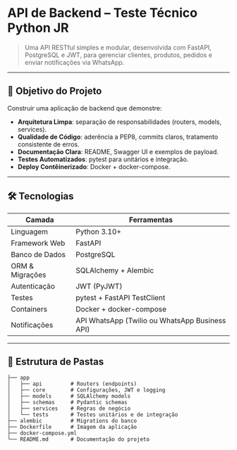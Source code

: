 # API de Backend – Teste Técnico Python JR

> Uma API RESTful simples e modular, desenvolvida com FastAPI, PostgreSQL e JWT, para gerenciar clientes, produtos, pedidos e enviar notificações via WhatsApp.

---

## 🎯 Objetivo do Projeto
Construir uma aplicação de backend que demonstre:

- **Arquitetura Limpa**: separação de responsabilidades (routers, models, services).
- **Qualidade de Código**: aderência a PEP8, commits claros, tratamento consistente de erros.
- **Documentação Clara**: README, Swagger UI e exemplos de payload.
- **Testes Automatizados**: pytest para unitários e integração.
- **Deploy Contêinerizado**: Docker + docker-compose.

---

## 🛠 Tecnologias

| Camada           | Ferramentas                                          |
| ---------------- | ---------------------------------------------------- |
| Linguagem        | Python 3.10+                                         |
| Framework Web    | FastAPI                                              |
| Banco de Dados   | PostgreSQL                                           |
| ORM & Migrações  | SQLAlchemy + Alembic                                 |
| Autenticação     | JWT (PyJWT)                                          |
| Testes           | pytest + FastAPI TestClient                          |
| Containers       | Docker + docker-compose                              |
| Notificações     | API WhatsApp (Twilio ou WhatsApp Business API)       |

---

## 🚀 Estrutura de Pastas

```text
├── app
│   ├── api         # Routers (endpoints)
│   ├── core        # Configurações, JWT e logging
│   ├── models      # SQLAlchemy models
│   ├── schemas     # Pydantic schemas
│   ├── services    # Regras de negócio
│   └── tests       # Testes unitários e de integração
├── alembic         # Migrations do banco
├── Dockerfile      # Imagem da aplicação
├── docker-compose.yml
└── README.md       # Documentação do projeto
